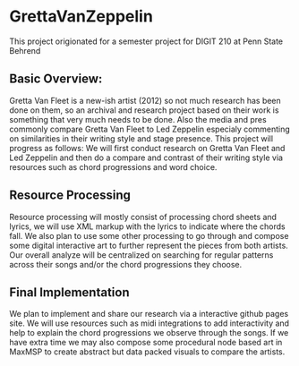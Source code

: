 # GrettaVanZeppelin
This project origionated for a semester project for DIGIT 210 at Penn State Behrend

## Basic Overview:
Gretta Van Fleet is a new-ish artist (2012) so not much research has been done on them, so an archival and research project based on their work is something that very much needs to be done. Also the media and pres commonly compare Gretta Van Fleet to Led Zeppelin especialy commenting on similarities in their writing style and stage presence. This project will progress as follows: We will first conduct research on Gretta Van Fleet and Led Zeppelin and then do a compare and contrast of their writing style via resources such as chord progressions and word choice.

## Resource Processing
Resource processing will mostly consist of processing chord sheets and lyrics, we will use XML markup with the lyrics to indicate where the chords fall.  We also plan to use some other processing to go through and compose some digital interactive art to further represent the pieces from both artists. Our overall analyze will be centralized on searching for regular patterns across their songs and/or the chord progressions they choose. 

## Final Implementation
We plan to implement and share our research via a interactive github pages site. We will use resources such as midi integrations to add interactivity and help to explain the chord progressions we observe through the songs. If we have extra time we may also compose some procedural node based art in MaxMSP to create abstract but data packed visuals to compare the artists.

